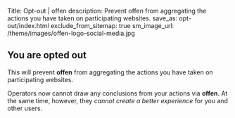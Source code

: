Title: Opt-out | offen
description: Prevent offen from aggregating the actions you have taken on participating websites.
save_as: opt-out/index.html
exclude_from_sitemap: true
sm_image_url: /theme/images/offen-logo-social-media.jpg

## You are opted out

This will prevent __offen__ from aggregating the actions you have taken on participating websites.

Operators now cannot draw any conclusions from your actions via __offen__. At the same time, however, they *cannot create a better experience* for you and other users.

<script>
  var vault = document.createElement('iframe')
  vault.style.display = 'none'
  vault.setAttribute('width', '0')
  vault.setAttribute('height', '0')
  vault.setAttribute('frameBorder', '0')
  vault.setAttribute('scrolling', 'no')
  vault.addEventListener('load', function (e) {
    vault.contentWindow.postMessage({
      type: 'OPTOUT',
      payload: {
        status: true
      }
    }, '*')
  })
  vault.src = 'https://vault-alpha.offen.dev'
  document.body.append(vault)
</script>
